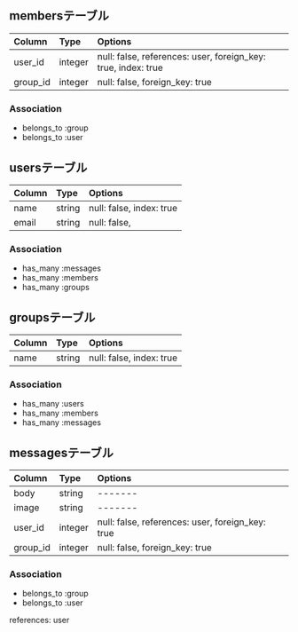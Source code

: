 ## membersテーブル

| Column   | Type    | Options |
|:-------- |:------- |:------- |
| user_id  | integer | null: false, references: user, foreign_key: true, index: true |
| group_id | integer | null: false, foreign_key: true |

### Association
- belongs_to :group
- belongs_to :user

## usersテーブル
| Column | Type   | Options |
|:------ |:------ |:------- |
| name   | string | null: false, index: true |
| email  | string | null: false, |

### Association
- has_many :messages
- has_many :members
- has_many :groups

## groupsテーブル
| Column | Type   | Options |
|:------ |:------ |:------- |
| name   | string | null: false, index: true |
### Association
- has_many :users
- has_many :members
- has_many :messages

## messagesテーブル
| Column   | Type    | Options |
|:-------- |:------- |:------- |
| body     | string  | ------- |
| image    | string  | ------- |
| user_id  | integer | null: false, references: user, foreign_key: true |
| group_id |integer  | null: false, foreign_key: true |
### Association
- belongs_to :group
- belongs_to :user

references: user
